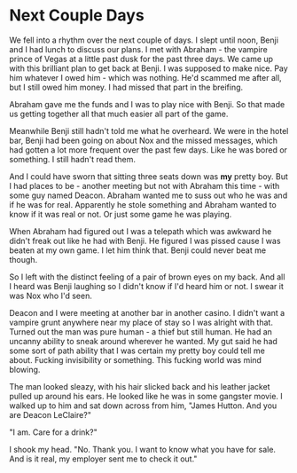 # Next Couple Days
We fell into a rhythm over the next couple of days.  I slept until noon, Benji and I had lunch to discuss our plans.  I met with Abraham - the vampire prince of Vegas at a little past dusk for the past three days.  We came up with this brilliant plan to get back at Benji.  I was supposed to make nice.  Pay him whatever I owed him - which was nothing.  He'd scammed me after all, but I still owed him money.  I had missed that part in the breifing.  

Abraham gave me the funds and I was to play nice with Benji.  So that made us getting together all that much easier all part of the game.

Meanwhile Benji still hadn't told me what he overheard.  We were in the hotel bar, Benji had been going on about Nox and the missed messages, which had gotten a lot more frequent over the past few days.  Like he was bored or something.  I still hadn't read them.

And I could have sworn that sitting three seats down was **my** pretty boy.  But I had places to be - another meeting but not with Abraham this time - with some guy named Deacon.  Abraham wanted me to suss out who he was and if he was for real.  Apparently he stole something and Abraham wanted to know if it was real or not.  Or just some game he was playing.

When Abraham had figured out I was a telepath which was awkward he didn't freak out like he had with Benji.  He figured I was pissed cause I was beaten at my own game.  I let him think that.  Benji could never beat me though.

So I left with the distinct feeling of a pair of brown eyes on my back.  And all I heard was Benji laughing so I didn't know if I'd heard him or not.  I swear it was Nox who I'd seen.

Deacon and I were meeting at another bar in another casino.  I didn't want a vampire grunt anywhere near my place of stay so I was alright with that.  Turned out the man was pure human - a thief but still human.  He had an uncanny ability to sneak around wherever he wanted.  My gut said he had some sort of path ability that I was certain my pretty boy could tell me about.  Fucking invisibility or something.  This fucking world was mind blowing.

The man looked sleazy, with his hair slicked back and his leather jacket pulled up around his ears.  He looked like he was in some gangster movie.  I walked up to him and sat down across from him, "James Hutton.  And you are Deacon LeClaire?"

"I am.  Care for a drink?"

I shook my head.  "No.  Thank you.  I want to know what you have for sale.  And is it real, my employer sent me to check it out."


<!--stackedit_data:
eyJoaXN0b3J5IjpbLTk5ODAwMjUzMiw2OTc3MjM4MzQsLTE4MD
E4OTY0NzcsNjA2NDk5NTc4LC02OTgyMDc2NzAsLTczMDIyMzgs
LTEwNTk2MjAxNDEsLTIwODg3NDY2MTJdfQ==
-->